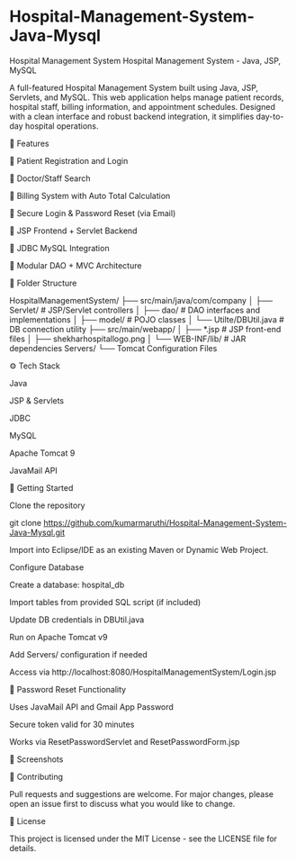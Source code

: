 





















# Hospital-Management-System-Java-Mysql
Hospital Management System
Hospital Management System - Java, JSP, MySQL

A full-featured Hospital Management System built using Java, JSP, Servlets, and MySQL. This web application helps manage patient records, hospital staff, billing information, and appointment schedules. Designed with a clean interface and robust backend integration, it simplifies day-to-day hospital operations.

🔧 Features

👤 Patient Registration and Login

💊 Doctor/Staff Search

🏥 Billing System with Auto Total Calculation

🔐 Secure Login & Password Reset (via Email)

📄 JSP Frontend + Servlet Backend

🔗 JDBC MySQL Integration

📁 Modular DAO + MVC Architecture

📁 Folder Structure

HospitalManagementSystem/
├── src/main/java/com/company
│   ├── Servlet/                 # JSP/Servlet controllers
│   ├── dao/                    # DAO interfaces and implementations
│   ├── model/                  # POJO classes
│   └── Utilte/DBUtil.java      # DB connection utility
├── src/main/webapp/
│   ├── *.jsp                   # JSP front-end files
│   ├── shekharhospitallogo.png
│   └── WEB-INF/lib/           # JAR dependencies
Servers/
└── Tomcat Configuration Files

⚙️ Tech Stack

Java

JSP & Servlets

JDBC

MySQL

Apache Tomcat 9

JavaMail API

🚀 Getting Started

Clone the repository

git clone https://github.com/kumarmaruthi/Hospital-Management-System-Java-Mysql.git

Import into Eclipse/IDE as an existing Maven or Dynamic Web Project.

Configure Database

Create a database: hospital_db

Import tables from provided SQL script (if included)

Update DB credentials in DBUtil.java

Run on Apache Tomcat v9

Add Servers/ configuration if needed

Access via http://localhost:8080/HospitalManagementSystem/Login.jsp

📧 Password Reset Functionality

Uses JavaMail API and Gmail App Password

Secure token valid for 30 minutes

Works via ResetPasswordServlet and ResetPasswordForm.jsp

📸 Screenshots




🤝 Contributing

Pull requests and suggestions are welcome. For major changes, please open an issue first to discuss what you would like to change.

📄 License

This project is licensed under the MIT License - see the LICENSE file for details.
